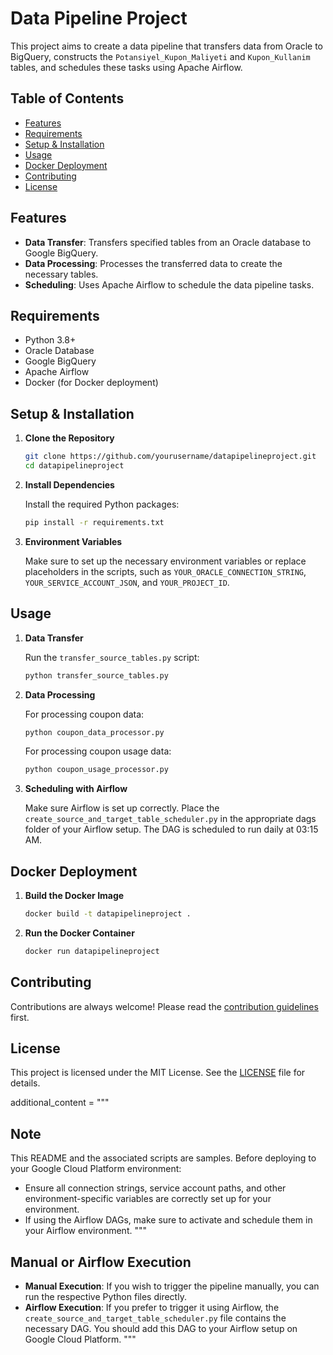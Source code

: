 
# Data Pipeline Project

This project aims to create a data pipeline that transfers data from Oracle to BigQuery, constructs the `Potansiyel_Kupon_Maliyeti` and `Kupon_Kullanim` tables, and schedules these tasks using Apache Airflow.

## Table of Contents

- [Features](#features)
- [Requirements](#requirements)
- [Setup & Installation](#setup--installation)
- [Usage](#usage)
- [Docker Deployment](#docker-deployment)
- [Contributing](#contributing)
- [License](#license)

## Features

- **Data Transfer**: Transfers specified tables from an Oracle database to Google BigQuery.
- **Data Processing**: Processes the transferred data to create the necessary tables.
- **Scheduling**: Uses Apache Airflow to schedule the data pipeline tasks.

## Requirements

- Python 3.8+
- Oracle Database
- Google BigQuery
- Apache Airflow
- Docker (for Docker deployment)

## Setup & Installation

1. **Clone the Repository**

    ```bash
    git clone https://github.com/yourusername/datapipelineproject.git
    cd datapipelineproject
    ```

2. **Install Dependencies**

    Install the required Python packages:

    ```bash
    pip install -r requirements.txt
    ```

3. **Environment Variables**

    Make sure to set up the necessary environment variables or replace placeholders in the scripts, such as `YOUR_ORACLE_CONNECTION_STRING`, `YOUR_SERVICE_ACCOUNT_JSON`, and `YOUR_PROJECT_ID`.

## Usage

1. **Data Transfer**

    Run the `transfer_source_tables.py` script:

    ```bash
    python transfer_source_tables.py
    ```

2. **Data Processing**

    For processing coupon data:

    ```bash
    python coupon_data_processor.py
    ```

    For processing coupon usage data:

    ```bash
    python coupon_usage_processor.py
    ```

3. **Scheduling with Airflow**

    Make sure Airflow is set up correctly. Place the `create_source_and_target_table_scheduler.py` in the appropriate dags folder of your Airflow setup. The DAG is scheduled to run daily at 03:15 AM.

## Docker Deployment

1. **Build the Docker Image**

    ```bash
    docker build -t datapipelineproject .
    ```

2. **Run the Docker Container**

    ```bash
    docker run datapipelineproject
    ```

## Contributing

Contributions are always welcome! Please read the [contribution guidelines](CONTRIBUTING.md) first.

## License

This project is licensed under the MIT License. See the [LICENSE](LICENSE) file for details.


additional_content = """
## Note

This README and the associated scripts are samples. Before deploying to your Google Cloud Platform environment:
- Ensure all connection strings, service account paths, and other environment-specific variables are correctly set up for your environment.
- If using the Airflow DAGs, make sure to activate and schedule them in your Airflow environment.
"""

## Manual or Airflow Execution

- **Manual Execution**: If you wish to trigger the pipeline manually, you can run the respective Python files directly.
- **Airflow Execution**: If you prefer to trigger it using Airflow, the `create_source_and_target_table_scheduler.py` file contains the necessary DAG. You should add this DAG to your Airflow setup on Google Cloud Platform.
"""
